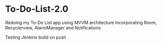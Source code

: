 # To-Do-List-2.0
Redoing my To-Do List app using MVVM architecture
Incorporating Room, Recyclerview, AlarmManager and Notifications



Testing Jenkins build on push
